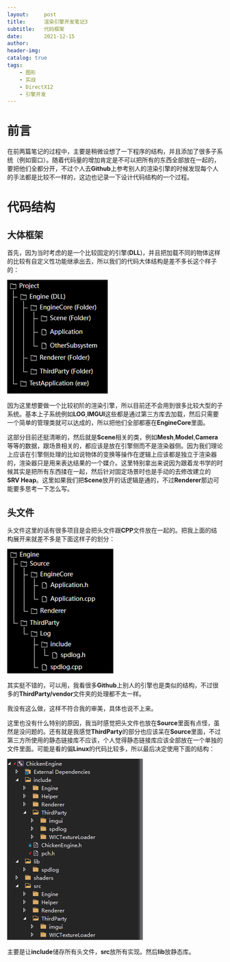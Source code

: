 ```yaml
---
layout:     post
title:      渲染引擎开发笔记3
subtitle:   代码框架
date:       2021-12-15
author:     
header-img: 
catalog: true
tags:
    - 图形
    - 实战
    - DirectX12
    - 引擎开发
---
```

# 前言

在前两篇笔记的过程中，主要是稍微设想了一下程序的结构，并且添加了很多子系统（例如窗口）。随着代码量的增加肯定是不可以把所有的东西全部放在一起的，要把他们全都分开，不过个人去**Github**上参考别人的渲染引擎的时候发现每个人的手法都是比较不一样的，这边也记录一下设计代码结构的一个过程。

# 代码结构

## 大体框架

首先，因为当时考虑的是一个比较固定的引擎(**DLL**)，并且把加载不同的物体这样的比较有自定义性功能继承出去，所以我们的代码大体结构是差不多长这个样子的：

![](/img/in-post/engine/3/code_structure.png)

因为这里想要做一个比较初阶的渲染引擎，所以目前还不会用到很多比较大型的子系统。基本上子系统例如**LOG**,**IMGUI**这些都是通过第三方库去加载，然后只需要一个简单的管理类就可以达成的，所以把他们全部都塞在**EngineCore**里面。

这部分目前还挺清晰的，然后就是**Scene**相关的类，例如**Mesh**,**Model**,**Camera**等等的数据，跟场景相关的，都应该是放在引擎侧而不是渲染器侧。因为我们理论上应该在引擎侧处理的比如说物体的变换等操作在逻辑上应该都是独立于渲染器的，渲染器只是用来表达结果的一个媒介。这里特别拿出来说因为跟着龙书学的时候其实是把所有东西揉在一起，然后针对固定场景时也是手动的去修改建立的**SRV Heap**。这里如果我们把**Scene**放开的话逻辑是通的，不过**Renderer**那边可能要多思考一下怎么写。

## 头文件

头文件这里的话有很多项目是会把头文件跟**CPP**文件放在一起的。把我上面的结构展开来就差不多是下面这样子的划分：

![](/img/in-post/engine/3/header.png)

其实挺不错的，可以用，我看很多**Github**上别人的引擎也是类似的结构，不过很多的**ThirdParty/vendor**文件夹的处理都不太一样。

我没有这么做，这样不符合我的审美，具体也说不上来。

这里也没有什么特别的原因，我当时感觉把头文件也放在**Source**里面有点怪，虽然是没问题的。还有就是我感觉**ThirdParty**的部分也应该呆在**Source**里面，不过第三方所使用的静态链接库不应该，个人觉得静态链接库应该全部放在一个单独的文件里面。可能是看的偏**Linux**的代码比较多，所以最后决定使用下面的结构：

![](/img/in-post/engine/3/finalcodestructure.png)

主要是让**include**储存所有头文件，**src**放所有实现。然后**lib**放静态库。
